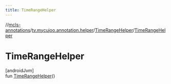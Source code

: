 ```yaml
---
title: TimeRangeHelper
---
```

//[mcls-annotations](../../../index.html)/[tv.mycujoo.annotation.helper](../index.html)/[TimeRangeHelper](index.html)/[TimeRangeHelper](-time-range-helper.html)



# TimeRangeHelper



[androidJvm]\
fun [TimeRangeHelper](-time-range-helper.html)()




